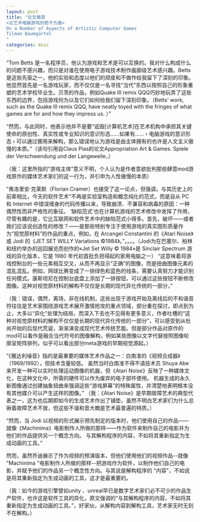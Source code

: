 ```yaml
---
layout: post
title: "论文摘录
<论艺术电脑游戏的若干方面>
On a Number of Aspects of Artistic Computer Games
Tilman Baumgärtel
"
categories: misc
---
```


“Tom Betts 是一名程序员，他认为游戏和艺术是可以互换的。我对什么构成什么的问题不感兴趣，而只是对谁在使用电子游戏技术制作画廊级艺术感兴趣。Betts 是这些先驱之一，他的实验和态度以他们的顽皮和不做作给我留下了深刻的印象。他显然首先是一名游戏玩家，而不仅仅是一名寻找“当代”东西以按照自己的形象重塑的艺术学校毕业生。贝茨的作品，例如Quake III remix QQQ巧妙地玩弄了这些东西的边界，包括游戏何为以及它们如何给我们留下深刻印象。（Betts’ work, such as the Quake III remix QQQ, have neatly toyed with the fringes of what games are for and how they impress us. ）”

“然而，与此同时，他表示他并不是要“诋毁[计算机艺术]在艺术机构中承担其关键使命的原创性、真实性或专业知识的意识形态……如果有...... ‹ 电脑游戏的意识形态 › 可以通过挪用来解构，那么错误地认为游戏是由主体拥有的也许是人文主义傲慢的本质。”（该句引用自Claus Pias的论文Appropriation Art & Games. Spiele der Verschwendung und der Langeweile，）

（我：这里所指的“游戏主体”意义不明，个人认为是作者意欲批判那些肆意mod游戏原作的媒体艺术家们的这一行为，并引申为人性傲慢的本质）


“弗洛里安·克莱默（Florian Cramer）也接受了这一论点，但强调，与其历史上的前辈相比，今天的软件艺术“不再是实验室构造和概念纯化的范式，而是自从 PC 和 Internet 中错误缠身的代码传播以来，导致崩溃、不兼容和病毒的原因：一种偶然性而非严格性的象征。 ‘缺陷范式’也在计算机游戏的艺术修改中发挥了作用，尽管有趣的是，它比互联网和软件艺术中的缺陷范式小得多。首先，破坏——或者我们应该说创造性的修改？——是那些特别专注于使用游戏的真实图形质量作为“视觉原材料”的作品的重点，例如，在 Arcangel Constantini 的《Atari Noise》或 Jodi 的《JET SET WILLY Variations ©1984》。”。。。。（Jodi为在巴塞尔、柏林和纽约举办的巡回展览而创作的«Jet Set Willy © 1984»是 Sinclair Spectrum 游戏的异化版本，它是 1980 年代初首批负担得起的家用电脑之一）
“这意味着将游戏控制台的一些元素相互交叉，从而不再显示“正确”的图像，而是扭曲图像元素的混乱混乱。例如，网球比赛变成了一排绿色和蓝色的线条，需要认真努力才能识别任何模式。康斯坦尼在控制台底盘上添加了一排按钮，可以通过这些按钮不断修改图像。这种对视觉原材料的解构不仅仅是长期的现代异化传统的一部分，” 

（我：错误，偶然，离场，非在线机制，这些出现于游戏开始及离线后的不和谐音符往往是艺术家围绕游戏艺术展开激情抢攻的重点领域，部分重在探讨，即点到为止，大多以“异化”处理为结局，而深入下去也不见得有更多意义，作者吐槽的“这种对视觉原材料的解构不仅仅是长期的现代异化传统的一部分”，可以感受到从杜尚开始的后现代荒诞，渐渐演变成现代艺术传统艺能。但是部分作品对原作的mod可以看作是融合当代符号的图像解构，例如某些图像以文字代替按照图像轮廓呈矩阵排列，似乎可以看出部分meta游戏的早期视觉源起。）



“《雅达利噪音》指的是最重要的媒体艺术作品之一：白南准的《视频合成器》（1969/1992），但技术含量较低。 虽然当时白南准不得不请技术员 Shuya Abe 来开发一种可以实时处理运动图像的机器，但《Atari Noise》反映了一种媒体文化，在这种文化中，所需的硬件可以作为废弃的电子部件使用。 机器生成的永久新图像通过创建抽象扭曲来强调这些“游戏屏幕”的特殊属性，并清楚地表明根本没有其他媒介可以产生这样的图像。”
（我：《Atari Noise》是早期故障艺术的典型代表之一，这为也后期即如今的生成艺术作出了铺垫，虽然不明白艺术家们为什么总揪着故障艺术不放，但这些不谐和音大概是艺术最普遍的特质。）


“然而，当 Jodi 以视频的形式展示预先制定的版本时，他们使用自己的作品——就像《Machinima》电影制作人所做的那样——作为软件来制作自己的电影并为他们的作品提供另一个概念方向。 与其解构程序的内容，不如将其重新指定为生成动画的工具。”


然而，虽然乔迪展示了作为视频的预演版本，但他们使用他们的视频作品--就像 "Machinima "电影制作人所做的那样--把游戏作为软件，以制作他们自己的电影，并赋予他们的作品另一个概念性方向。与其说是解构程序的 "内容"，不如说是将其重新指定为生成动画的工具，这才是最重要的。

（我：如今的游戏引擎譬如unity 、unreal早已是数字艺术家们必不可少的作品生产软件，也许这是软件工具的异化，原文强调的“与其解构程序的内容，不如将其重新指定为生成动画的工具。”，好家伙，从解构内容到解构工具，艺术家无时无刻不在解构。）
